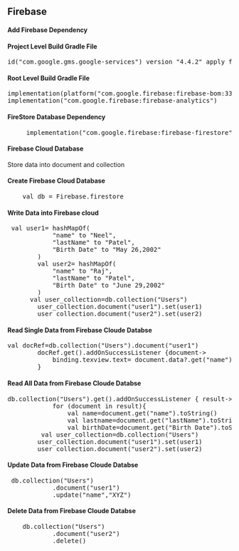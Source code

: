 <h2>Firebase</h2>

<h4>Add Firebase Dependency</h4>

<h4>Project Level Build Gradle File</h4>
<pre>
id("com.google.gms.google-services") version "4.4.2" apply false
</pre>

<h4>Root Level Build Gradle File</h4>
<pre>
implementation(platform("com.google.firebase:firebase-bom:33.10.0"))
implementation("com.google.firebase:firebase-analytics")
</pre>

<h4>FireStore Database Dependency</h4>
<pre>
     implementation("com.google.firebase:firebase-firestore")
</pre>

<h4>Firebase Cloud Database </h4>
<p>Store data into document and collection </p>


<h4>Create Firebase Cloud Database</h4>
<pre>
    val db = Firebase.firestore
</pre>

<h4>Write Data into Firebase cloud</h4>
<pre>
 val user1= hashMapOf(
            "name" to "Neel",
            "lastName" to "Patel",
            "Birth Date" to "May 26,2002"
        )
        val user2= hashMapOf(
            "name" to "Raj",
            "lastName" to "Patel",
            "Birth Date" to "June 29,2002"
        )
      val user_collection=db.collection("Users")
        user_collection.document("user1").set(user1)
        user_collection.document("user2").set(user2)
</pre>

<h4>Read Single Data from Firebase Cloude Databse</h4>
<pre>
val docRef=db.collection("Users").document("user1")
        docRef.get().addOnSuccessListener {document->
            binding.texview.text= document.data?.get("name").toString()
        }
</pre>

<h4>Read All Data from Firebase Cloude Databse</h4>
<pre>
db.collection("Users").get().addOnSuccessListener { result->
            for (document in result){
                val name=document.get("name").toString()
                val lastname=document.get("lastName").toString()
                val birthDate=document.get("Birth Date").toString()
         val user_collection=db.collection("Users")
        user_collection.document("user1").set(user1)
        user_collection.document("user2").set(user2)
</pre>

<h4> Update Data from Firebase Cloude Databse</h4>
<pre>
 db.collection("Users")
            .document("user1")
            .update("name","XYZ")
</pre>

<h4> Delete Data from Firebase Cloude Databse</h4>
<pre>
    db.collection("Users")
            .document("user2")
            .delete()
</pre>




